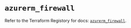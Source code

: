 # `azurerm_firewall`

Refer to the Terraform Registory for docs: [`azurerm_firewall`](https://registry.terraform.io/providers/hashicorp/azurerm/3.77.0/docs/resources/firewall).
